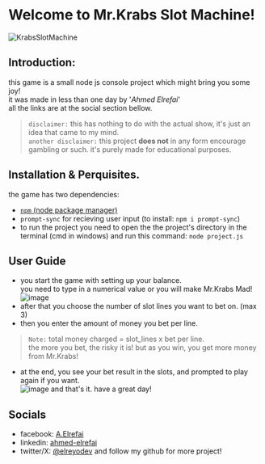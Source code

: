 # Welcome to Mr.Krabs Slot Machine!

![KrabsSlotMachine](https://github.com/ahmed-elrefai/Mr.KrabsSlotMachine/assets/114250600/8e9a5460-176d-4ec4-a60c-59c3f307df2e)

## __Introduction__:
this game is a small node js console project which might bring you some joy!<br>
it was made in less than one day by '_Ahmed Elrefai_' <br>
all the links are at the social section bellow.
> `disclaimer:` this has nothing to do with the actual show, it's just an idea that came to my mind. <br>
>  `another disclaimer:` this project __does not__ in any form encourage gambling or such. it's purely made for educational purposes. 

## __Installation & Perquisites.__
the game has two dependencies:
- [`npm` (node package manager)](https://nodejs.org/en/download/package-manager)
- `prompt-sync` for recieving user input (to install: `npm i prompt-sync`) <br>
- to run the project you need to open the the project's directory in the terminal (cmd in windows)
  and run this command: `node project.js`
## __User Guide__
- you start the game with setting up your balance.<br>
you need to type in a numerical value or you will make Mr.Krabs Mad!<br>
![image](https://github.com/ahmed-elrefai/Mr.KrabsSlotMachine/assets/114250600/8dbf2324-1043-4ac4-8c88-c9268ecb9a52)
- after that you choose the number of slot lines you want to bet on. (max 3)
- then you enter the amount of money you bet per line.
> `Note:` total money charged = slot_lines x bet per line.<br>
the more you bet, the risky it is! but as you win, you get more money from Mr.Krabs!
- at the end, you see your bet result in the slots, and prompted to play again if you want. <br>
![image](https://github.com/ahmed-elrefai/Mr.KrabsSlotMachine/assets/114250600/085be6b2-5e60-4606-9831-f2d50a868c55)
 and that's it. have a great day!

## __Socials__
- facebook: [A.Elrefai](https://www.facebook.com/A.Elrefai/)
- linkedin: [ahmed-elrefai](https://www.linkedin.com/in/ahmed-elrefai/)
- twitter/X: [@elreyodev](https://x.com/elreyodev)
and follow my github for more project!
